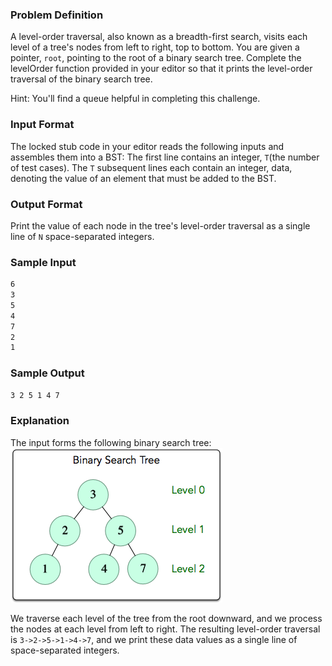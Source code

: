 ### Problem Definition
A level-order traversal, also known as a breadth-first search, visits each level of a tree's nodes from left to right, top to bottom. You are given a pointer, `root`, pointing to the root of a binary search tree. Complete the levelOrder function provided in your editor so that it prints the level-order traversal of the binary search tree.

Hint: You'll find a queue helpful in completing this challenge.

### Input Format
The locked stub code in your editor reads the following inputs and assembles them into a BST: 
The first line contains an integer,  `T`(the number of test cases). 
The `T` subsequent lines each contain an integer, data, denoting the value of an element that must be added to the BST.

### Output Format
Print the  value of each node in the tree's level-order traversal as a single line of `N` space-separated integers.

### Sample Input
```bash
6
3
5
4
7
2
1
```

### Sample Output
```bash
3 2 5 1 4 7 
```

### Explanation
The input forms the following binary search tree:![BST](BST.PNG)

We traverse each level of the tree from the root downward, and we process the nodes at each level from left to right. The resulting level-order traversal is `3->2->5->1->4->7`, and we print these data values as a single line of space-separated integers.